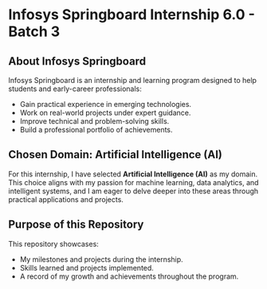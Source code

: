 # Infosys Springboard Internship 6.0 - Batch 3

## About Infosys Springboard
Infosys Springboard is an internship and learning program designed to help students and early-career professionals:  
- Gain practical experience in emerging technologies.  
- Work on real-world projects under expert guidance.  
- Improve technical and problem-solving skills.  
- Build a professional portfolio of achievements.
  
## Chosen Domain: Artificial Intelligence (AI)
For this internship, I have selected **Artificial Intelligence (AI)** as my domain. 
This choice aligns with my passion for machine learning, data analytics, and intelligent systems, and I am eager to delve deeper into these areas through practical applications and projects.

## Purpose of this Repository
This repository showcases:  
- My milestones and projects during the internship.  
- Skills learned and projects implemented.  
- A record of my growth and achievements throughout the program.

